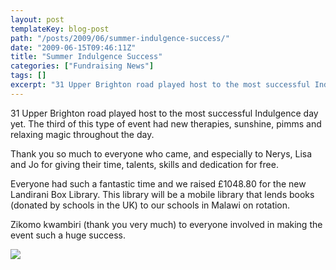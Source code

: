 ```yaml
---
layout: post
templateKey: blog-post
path: "/posts/2009/06/summer-indulgence-success/"
date: "2009-06-15T09:46:11Z"
title: "Summer Indulgence Success"
categories: ["Fundraising News"]
tags: []
excerpt: "31 Upper Brighton road played host to the most successful Indulgence day yet. The third of this typ..."
---
```


31 Upper Brighton road played host to the most successful Indulgence day yet. The third of this type of event had new therapies, sunshine, pimms and relaxing magic throughout the day.

Thank you so much to everyone who came, and especially to Nerys, Lisa and Jo for giving their time, talents, skills and dedication for free.

Everyone had such a fantastic time and we raised £1048.80 for the new Landirani Box Library. This library will be a mobile library that lends books (donated by schools in the UK) to our schools in Malawi on rotation.

Zikomo kwambiri (thank you very much) to everyone involved in making the event such a huge success.

![](http://www.landirani.org/image_library/news/full_size/4a2e4368cff39summer_indulgence_print-1.jpg)